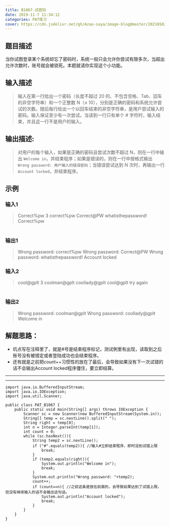 ```yaml
---
title: B1067-试密码
date: 2019-11-7 11:34:12 
categories: PAT练习
cover: https://cdn.jsdelivr.net/gh/Azao-saya/image-blog@master/20210102/id=56732959.5wf0xgo5yxs0.jpg
---
```


## 题目描述 <!--more-->

 当你试图登录某个系统却忘了密码时，系统一般只会允许你尝试有限多次，当超出允许次数时，账号就会被锁死。本题就请你实现这个小功能。 

## 输入描述

>    输入在第一行给出一个密码（长度不超过 20 的、不包含空格、Tab、回车的非空字符串）和一个正整数 N（≤ 10），分别是正确的密码和系统允许尝试的次数。随后每行给出一个以回车结束的非空字符串，是用户尝试输入的密码。输入保证至少有一次尝试。当读到一行只有单个 # 字符时，输入结束，并且这一行不是用户的输入。 

## 输出描述:

>   对用户的每个输入，如果是正确的密码且尝试次数不超过 N，则在一行中输出 `Welcome in`，并结束程序；如果是错误的，则在一行中按格式输出 `Wrong password: 用户输入的错误密码`；当错误尝试达到 N 次时，再输出一行 `Account locked`，并结束程序。 

## 示例

### 输入1

> Correct%pw 3
> correct%pw
> Correct@PW
> whatisthepassword!
> Correct%pw
> #

### 输出1

> Wrong password: correct%pw
> Wrong password: Correct@PW
> Wrong password: whatisthepassword!
> Account locked

### 输入2

> cool@gplt 3
> coolman@gplt
> coollady@gplt
> cool@gplt
> try again
> #

### 输出2

> Wrong password: coolman@gplt
> Wrong password: coollady@gplt
> Welcome in

## 解题思路：

- 坑点写在注释里了，就是#号是结束程序标记，测试例里有出现，读取到之后账号没有被错定或者登陆成功也会结束程序。
- 还有就是之前把count++习惯性的放在了最后，会导致如果没有下一次试错的话不会输出Account locked程序僵住，要立即结算。

---

---



```
import java.io.BufferedInputStream;
import java.io.IOException;
import java.util.Scanner;

public class PAT_B1067 {
    public static void main(String[] args) throws IOException {
        Scanner sc = new Scanner(new BufferedInputStream(System.in));
        String[] temp = sc.nextLine().split(" ");
        String right = temp[0];
        int n = Integer.parseInt(temp[1]);
        int count = 0;
        while (sc.hasNext()){
            String temp2 = sc.nextLine();
            if ("#".equals(temp2)){ //输入#立即结束程序，即时没到试错上限
                break;
            }
            if (temp2.equals(right)){
                System.out.println("Welcome in");
                break;
            }
            System.out.println("Wrong password: "+temp2);
            count++;
            if (count==n){ //之前这条是放在前面的，会导致如果达到了试错上限，但没有继续输入的话不会输出这句话。
                System.out.println("Account locked");
                break;
            }
        }
    }
}
```

